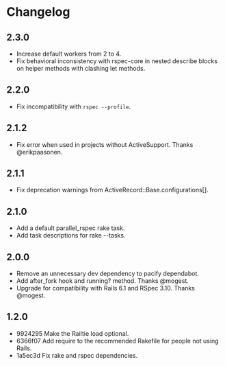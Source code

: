 # Changelog

## 2.3.0

* Increase default workers from 2 to 4.
* Fix behavioral inconsistency with rspec-core in nested describe blocks on helper methods with clashing let methods.

## 2.2.0

* Fix incompatibility with `rspec --profile`.

## 2.1.2

* Fix error when used in projects without ActiveSupport. Thanks @erikpaasonen.

## 2.1.1

* Fix deprecation warnings from ActiveRecord::Base.configurations[].

## 2.1.0

* Add a default parallel_rspec rake task.
* Add task descriptions for rake --tasks.

## 2.0.0

* Remove an unnecessary dev dependency to pacify dependabot.
* Add after_fork hook and running? method. Thanks @mogest.
* Upgrade for compatibility with Rails 6.1 and RSpec 3.10. Thanks @mogest.

## 1.2.0

* 9924295 Make the Railtie load optional.
* 6366f07 Add require to the recommended Rakefile for people not using Rails.
* 1a5ec3d Fix rake and rspec dependencies.
